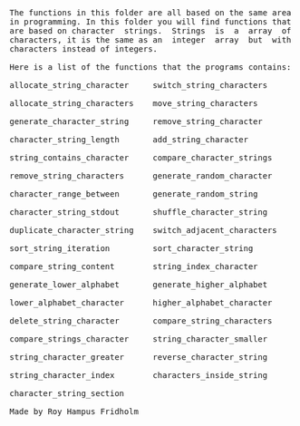 
<pre>
The functions in this folder are all based on the same area
in programming. In this folder you will find functions that
are based on character  strings.  Strings  is  a  array  of
characters, it is the same as an  integer  array  but  with
characters instead of integers.

Here is a list of the functions that the programs contains:

allocate_string_character     switch_string_characters

allocate_string_characters    move_string_characters

generate_character_string     remove_string_character

character_string_length       add_string_character

string_contains_character     compare_character_strings

remove_string_characters      generate_random_character

character_range_between       generate_random_string

character_string_stdout       shuffle_character_string

duplicate_character_string    switch_adjacent_characters

sort_string_iteration         sort_character_string

compare_string_content        string_index_character

generate_lower_alphabet       generate_higher_alphabet

lower_alphabet_character      higher_alphabet_character

delete_string_character       compare_string_characters

compare_strings_character     string_character_smaller

string_character_greater      reverse_character_string

string_character_index        characters_inside_string

character_string_section

Made by Roy Hampus Fridholm
</pre>
